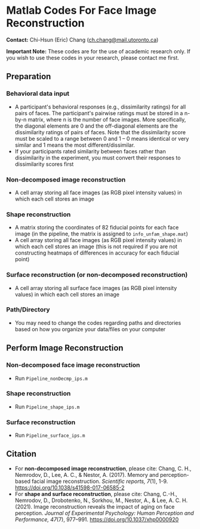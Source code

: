# Matlab Codes For Face Image Reconstruction

**Contact:** Chi-Hsun (Eric) Chang (ch.chang@mail.utoronto.ca)

**Important Note:** These codes are for the use of academic research only. If you wish to use these codes in your research, please contact me first. 


## Preparation

### Behavioral data input
* A participant's behavioral responses (e.g., dissimilarity ratings) for all pairs of faces. The participant's pairwise ratings must be stored in a n-by-n matrix, where n is the number of face images. More specifically, the diagonal elements are 0 and the off-diagonal elements are the dissimilarity ratings of pairs of faces. Note that the dissimilarity score must be scaled to a range between 0 and 1 – 0 means identical or very similar and 1 means the most different/dissimilar. 
* If your participants rated similarity between faces rather than dissimilarity in the experiment, you must convert their responses to dissimilarity scores first

### Non-decomposed image reconstruction
* A cell array storing all face images (as RGB pixel intensity values) in which each cell stores an image

### Shape reconstruction
* A matrix storing the coordinates of 82 fiducial points for each face image (in the pipeline, the matrix is assigned to ```info_unfam_shape.mat```)
* A cell array storing all face images (as RGB pixel intensity values) in which each cell stores an image (this is not required if you are not constructing heatmaps of differences in accuracy for each fiducial point)

### Surface reconstruction (or non-decomposed reconstruction)
* A cell array storing all surface face images (as RGB pixel intensity values) in which each cell stores an image

### Path/Directory
* You may need to change the codes regarding paths and directories based on how you organize your data/files on your computer


## Perform Image Reconstruction

### Non-decomposed face image reconstruction 
* Run ```Pipeline_nonDecmp_ips.m```

### Shape reconstruction 
* Run ```Pipeline_shape_ips.m```

### Surface reconstruction
* Run ```Pipeline_surface_ips.m```


## Citation
* For **non-decomposed image reconstruction**, please cite: Chang, C. H., Nemrodov, D., Lee, A. C., & Nestor, A. (2017). Memory and perception-based facial image reconstruction. *Scientific reports, 7*(1), 1-9. https://doi.org/10.1038/s41598-017-06585-2
* For **shape and surface reconstruction**, please cite: Chang, C.-H., Nemrodov, D., Drobotenko, N., Sorkhou, M., Nestor, A., & Lee, A. C. H. (2021). Image reconstruction reveals the impact of aging on face perception. *Journal of Experimental Psychology: Human Perception and Performance, 47*(7), 977–991. https://doi.org/10.1037/xhp0000920
